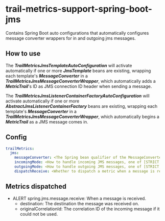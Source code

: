 # trail-metrics-support-spring-boot-jms

Contains Spring Boot auto configurations that automatically configures message converter wrappers for in and outgoing jms messages.

## How to use

The **_TrailMetricsJmsTemplateAutoConfiguration_** will activate automatically if one or more **_JmsTemplate_** beans are existing, wrapping each template's **_MessageConverter_** in a  **_TrailMetricsJmsMessageConverterWrapper_**, which automatically adds a **_MetricTrail_**'s ID as JMS connection ID header when sending a message.

The **_TrailMetricsJmsListenerContainerFactoryAutoConfiguration_** will activate automatically if one or more **_AbstractJmsListenerContainerFactory_** beans are existing, wrapping each template's **_MessageConverter_** in a  **_TrailMetricsJmsMessageConverterWrapper_**, which automatically begins a **_MetricTrail_** as a JMS message comes in.

## Config

```yaml
trailMetrics:
  jms:
    messageConverter: <The Spring bean qualifier of the MessageConverter to wrap>
    incomingMode: <How to handle incoming JMS messages, one of [STRICT, LENIENT, OPTIONAL], LENIENT by default>
    outgoingMode: <How to handle outgoing JMS messages, one of [STRICT, LENIENT, OPTIONAL], OPTIONAL by default>
    dispatchReceive: <Whether to dispatch a metric when a message is received>
```

## Metrics dispatched

- ALERT spring.jms.message.receive: When a message is received.
  - destination: The destination the message was received on.
  - originalCorrelationId: The correlation ID of the incoming message if it could not be used.